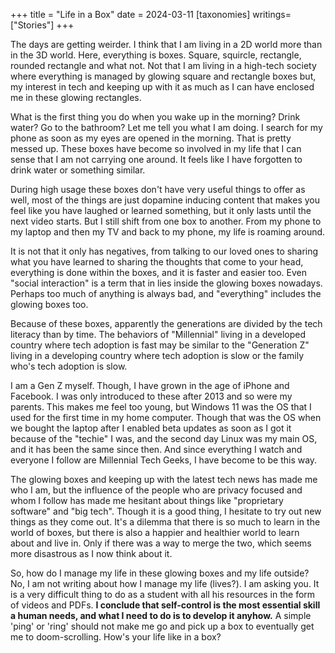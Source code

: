 +++
title = "Life in a Box"
date = 2024-03-11
[taxonomies]
writings=["Stories"]
+++

The days are getting weirder. I think that I am living in a 2D world more than in the 3D world. Here, everything is boxes. Square, squircle, rectangle, rounded rectangle and what not. Not that I am living in a high-tech society where everything is managed by glowing square and rectangle boxes but, my interest in tech and keeping up with it as much as I can have enclosed me in these glowing rectangles.

What is the first thing you do when you wake up in the morning? Drink water? Go to the bathroom? Let me tell you what I am doing. I search for my phone as soon as my eyes are opened in the morning. That is pretty messed up. These boxes have become so involved in my life that I can sense that I am not carrying one around. It feels like I have forgotten to drink water or something similar. 

 During high usage these boxes don't have very useful things to offer as well, most of the things are just dopamine inducing content that makes you feel like you have laughed or learned something, but it only lasts until the next video starts. But I still shift from one box to another. From my phone to my laptop and then my TV and back to my phone, my life is roaming around.

It is not that it only has negatives, from talking to our loved ones to sharing what you have learned to sharing the thoughts that come to your head, everything is done within the boxes, and it is faster and easier too. Even "social interaction" is a term that in lies inside the glowing boxes nowadays. Perhaps too much of anything is always bad, and "everything" includes the glowing boxes too.

Because of these boxes, apparently the generations are divided by the tech literacy than by time. The behaviors of "Millennial" living in a developed country where tech adoption is fast may be similar to the "Generation Z" living in a developing country where tech adoption is slow or the family who's tech adoption is slow.

I am a Gen Z myself. Though, I have grown in the age of iPhone and Facebook. I was only introduced to these after 2013 and so were my parents. This makes me feel too young, but Windows 11 was the OS that I used for the first time in my home computer. Though that was the OS when we bought the laptop after I enabled beta updates as soon as I got it because of the "techie" I was, and the second day Linux was my main OS, and it has been the same since then. And since everything I watch and everyone I follow are Millennial Tech Geeks, I have become to be this way.

The glowing boxes and keeping up with the latest tech news has made me who I am, but the influence of the people who are privacy focused and whom I follow has made me hesitant about things like "proprietary software" and "big tech". Though it is a good thing, I hesitate to try out new things as they come out. It's a dilemma that there is so much to learn in the world of boxes, but there is also a happier and healthier world to learn about and live in. Only if there was a way to merge the two, which seems more disastrous as I now think about it.

So, how do I manage my life in these glowing boxes and my life outside? No, I am not writing about how I manage my life (lives?). I am asking you. It is a very difficult thing to do as a student with all his resources in the form of videos and PDFs. **I conclude that self-control is the most essential skill a human needs, and what I need to do is to develop it anyhow.** A simple 'ping' or 'ring' should not make me go and pick up a box to eventually get me to doom-scrolling. How's your life like in a box?

